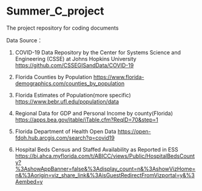 # Summer_C_project
The project repository for coding documents

Data Source：

1. COVID-19 Data Repository by the Center for Systems Science and Engineering (CSSE) at Johns Hopkins University
https://github.com/CSSEGISandData/COVID-19

2. Florida Counties by Population
https://www.florida-demographics.com/counties_by_population

3. Florida Estimates of Population(more specific)
https://www.bebr.ufl.edu/population/data

4. Regional Data for GDP and Personal Income by county(Florida)
https://apps.bea.gov/itable/iTable.cfm?ReqID=70&step=1

5. Florida Department of Health Open Data
https://open-fdoh.hub.arcgis.com/search?q=covid19

6. Hospital Beds Census and Staffed Availability as Reported in ESS
https://bi.ahca.myflorida.com/t/ABICC/views/Public/HospitalBedsCounty?%3AshowAppBanner=false&%3Adisplay_count=n&%3AshowVizHome=n&%3Aorigin=viz_share_link&%3AisGuestRedirectFromVizportal=y&%3Aembed=y

